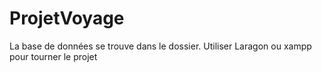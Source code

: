 # ProjetVoyage

La base de données se trouve dans le dossier.
Utiliser Laragon ou xampp pour tourner le projet
